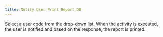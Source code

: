 ```yaml
---
title: Notify User Print Report DB
---
```



Select a user code from the drop-down list. When the activity is executed,  the user is notified and based on the response, the report is printed.
